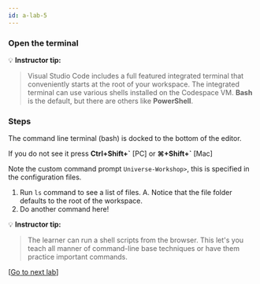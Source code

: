 ```yaml
---
id: a-lab-5
---
```

### Open the terminal

💡 **Instructor tip:**

>Visual Studio Code includes a full featured integrated terminal that conveniently starts at the root of your workspace. The integrated terminal can use various shells installed on the Codespace VM. **Bash** is the default, but there are others like **PowerShell**.


### Steps

The command line terminal (bash) is docked to the bottom of the editor. 

If you do not see it press **Ctrl+Shift+\`** [PC] or **⌘+Shift+`** [Mac]
 
Note the custom command prompt `Universe-Workshop>`, this is specified in the configuration files.

1. Run `ls` command to see a list of files.
   A. Notice that the file folder defaults to the root of the workspace.
2. Do another command here!

💡 **Instructor tip:**
> The learner can run a shell scripts from the browser. This let's you teach all manner of command-line base techniques or have them practice important commands.

[<a href="/walt/lab-6.html">Go to next lab</a>]